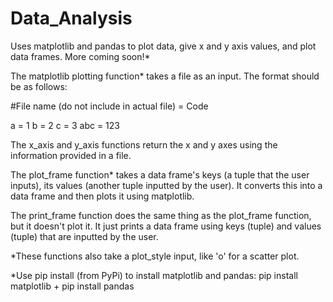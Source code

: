 # Data_Analysis
Uses matplotlib and pandas to plot data, give x and y axis values, and plot data frames. More coming soon!*


The matplotlib plotting function* takes a file as an input. The format should be as follows:

#File name (do not include in actual file) = Code

a = 1
b = 2
c = 3
abc = 123


The x_axis and y_axis functions return the x and y axes using the information provided in a file.

The plot_frame function* takes a data frame's keys (a tuple that the user inputs), its values (another tuple inputted by the user). It converts this into a data frame and then plots it using matplotlib.

The print_frame function does the same thing as the plot_frame function, but it doesn't plot it. It just prints a data frame using keys (tuple) and values (tuple) that are inputted by the user.


*These functions also take a plot_style input, like 'o' for a scatter plot.

*Use pip install (from PyPi) to install matplotlib and pandas: pip install matplotlib + pip install pandas
